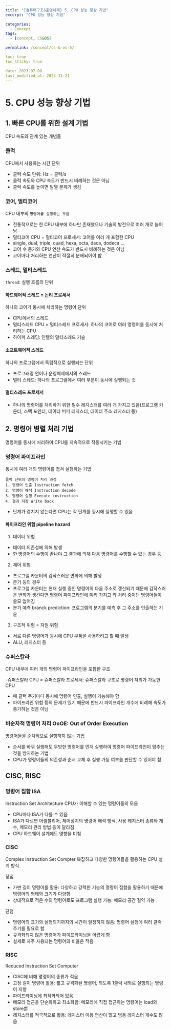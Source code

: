 ```yaml
---
title: "[컴퓨터구조&운영체제] 5. CPU 성능 향상 기법"
excerpt: "CPU 성능 향상 기법"

categories:
  - Concept
tags:
  - [concept, CS&OS]

permalink: /concept/cs-&-os-5/

toc: true
toc_sticky: true

date: 2023-07-08
last_modified_at: 2023-11-21
---
```

# 5. CPU 성능 향상 기법 

## 1. 빠른 CPU를 위한 설계 기법 

CPU 속도와 관계 있는 개념들 

### 클럭 

CPU에서 사용하는 시간 단위 

- 클럭 속도 단위: Hz = 클럭/s
- 클럭 속도와 CPU 속도가 반드시 비례하는 것은 아님
- 클럭 속도를 높이면 발열 문제가 생김 

### 코어, 멀티코어 

CPU 내부의 `명령어를 실행하는 부품`

- 전통적으로는 한 CPU 내부에 하나만 존재했으나 기술의 발전으로 여러 개로 늘어남
- 멀티코어 CPU = 멀티코어 프로세서: 코어를 여러 개 포함한 CPU
- single, dual, triple, quad, hexa, octa, daca, dodeca ...
- 코어 수 증가와 CPU 연산 속도가 반드시 비례하는 것은 아님
- 코어마다 처리하는 연산이 적절히 분배되어야 함 

### 스레드, 멀티스레드 

`thread`: 실행 흐름의 단위 

#### 하드웨어적 스레드 = 논리 프로세서 

하나의 코어가 동시에 처리하는 명령어 단위 

- CPU에서의 스레드
- 멀티스레드 CPU = 멀티스레드 프로세서: 하나의 코어로 여러 명령어를 동시에 처리하는 CPU
- 하이퍼 스레딩: 인텔의 멀티스레드 기술 

#### 소프트웨어적 스레드 

하나의 프로그램에서 독립적으로 실행되는 단위 

- 프로그래밍 언어나 운영체제에서의 스레드
- 멀티 스레드: 하나의 프로그램에서 여러 부분이 동시에 실행되는 것 

#### 멀티스레드 프로세서 

- 하나의 명령어를 처리하기 위한 필수 레지스터를 여러 개 가지고 있음(프로그램 카운터, 스택 포인터, 데이터 버퍼 레지스터, 데이터 주소 레지스터 등) 

## 2. 명령어 병렬 처리 기법 

명령어를 동시에 처리하여 CPU를 지속적으로 작동시키는 기법 

### 명령어 파이프라인 

동시에 여러 개의 명령어를 겹쳐 실행하는 기법 

```
클럭 단위의 명령어 처리 과정
1. 명령어 인출 Instruction fetch
2. 명령어 해석 Instruction decode
3. 명령어 실행 Execute instruction
4. 결과 저장 Write back
``` 

- 단계가 겹치지 않는다면 CPU는 각 단계를 동시에 실행할 수 있음 

#### 파이프라인 위험 pipeline hazard 

1. 데이터 위험 

- 데이터 의존성에 의해 발생
- 한 명령어의 수행이 끝나야 그 결과에 의해 다음 명령어를 수행할 수 있는 경우 등 

2. 제어 위험 

- 프로그램 카운터의 갑작스러운 변화에 의해 발생
- 분기 등의 경우
- 프로그램 카운터는 현재 실행 중인 명령어의 다음 주소로 갱신되기 때문에 갑작스러운 변화가 생긴다면 명령어 파이프라인에 미리 가지고 와 처리 중이던 명령어들이 쓸모 없어짐
- 분기 예측 branck prediction: 프로그램의 분기를 예측 후 그 주소를 인출하는 기술 

3. 구조적 위험 = 자원 위험 

- 서로 다른 명령어가 동시에 CPU 부품을 사용하려고 할 때 발생
- ALU, 레지스터 등 

### 슈퍼스칼라 

CPU 내부에 여러 개의 명령어 파이프라인을 포함한 구조 

-슈퍼스칼라 CPU = 슈퍼스칼라 프로세서: 슈퍼스칼라 구조로 명령어 처리가 가능한 CPU
- 매 클럭 주기마다 동시에 명령어 인출, 실행이 가능해야 함
- 파이프라인 위험 등의 문제가 있기 때문에 반드시 파이프라인 개수에 비례해 속도가 증가하는 것은 아님 

### 비순차적 명령어 처리 OoOE: Out of Order Execution 

명령어들을 순차적으로 실행하지 않는 기법 

- 순서를 바꿔 실행해도 무방한 명령어를 먼저 실행하여 명령어 파이프라인이 멈추는 것을 방지하는 기법
- CPU가 명령어들의 의존성과 순서 교체 후 실행 가능 여부를 판단할 수 있어야 함 

## CISC, RISC 

### 명령어 집합 ISA 

Instruction Set Architecture
CPU가 이해할 수 있는 명령어들의 모음 

- CPU마다 ISA가 다를 수 있음
- ISA가 다르면 어셈블리어, 제어장치의 명령어 해석 방식, 사용 레지스터 종류와 개수, 메모리 관리 방법 등이 달라짐
- CPU 하드웨어 설계에도 영향을 미침 

### CISC 

Complex Instruction Set Compter
복잡하고 다양한 명령어들을 활용하는 CPU 설계 방식 

장점
- 가변 길이 명령어를 활용: 다양하고 강력한 기능의 명령어 집합을 활용하기 때문에 명령어의 형태와 크기가 다양함
- 상대적으로 적은 수의 명령어로도 프로그램 실행 가능: 메모리 공간 절약 가능 

단점
- 명령어의 크기와 실행되기까지의 시간이 일정하지 않음: 명령어 실행에 여러 클럭 주기를 필요로 함
- 규격화되지 않은 명령어가 파이프라이닝을 어렵게 함
- 실제로 자주 사용되는 명령어의 비율은 적음 

### RISC 

Reduced Instruction Set Computer 

- CISC에 비해 명령어의 종류가 적음
- 고정 길이 명령어 활용: 짧고 규격화된 명령어, 되도록 1클럭 내외로 실행되는 명령어 지향
- 파이프라이닝에 최적화되어 있음
- 메모리 접근을 단순화하고 최소화함: 메모리에 직접 접근하는 명령어는 load와 store뿐
- 레지스터를 적극적으로 활용: 레지스터 이용 연산이 많고 범용 레지스터 개수도 많음